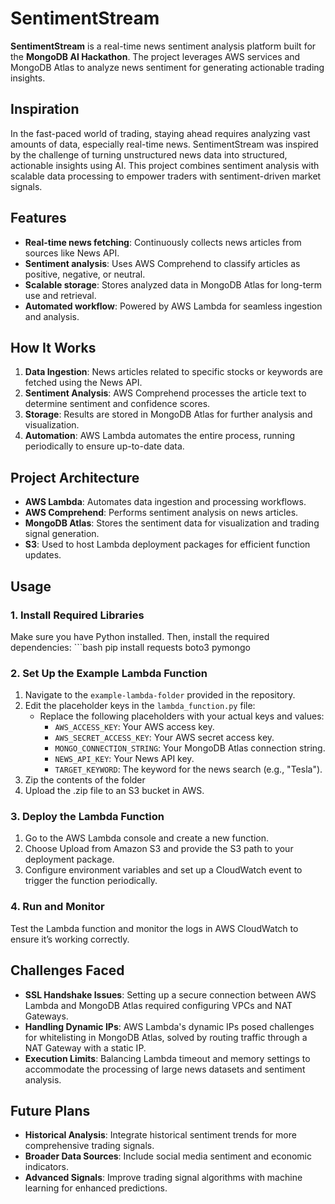 # SentimentStream

**SentimentStream** is a real-time news sentiment analysis platform built for the **MongoDB AI Hackathon**. The project leverages AWS services and MongoDB Atlas to analyze news sentiment for generating actionable trading insights.

## Inspiration

In the fast-paced world of trading, staying ahead requires analyzing vast amounts of data, especially real-time news. SentimentStream was inspired by the challenge of turning unstructured news data into structured, actionable insights using AI. This project combines sentiment analysis with scalable data processing to empower traders with sentiment-driven market signals.

## Features

- **Real-time news fetching**: Continuously collects news articles from sources like News API.
- **Sentiment analysis**: Uses AWS Comprehend to classify articles as positive, negative, or neutral.
- **Scalable storage**: Stores analyzed data in MongoDB Atlas for long-term use and retrieval.
- **Automated workflow**: Powered by AWS Lambda for seamless ingestion and analysis.

## How It Works

1. **Data Ingestion**: News articles related to specific stocks or keywords are fetched using the News API.
2. **Sentiment Analysis**: AWS Comprehend processes the article text to determine sentiment and confidence scores.
3. **Storage**: Results are stored in MongoDB Atlas for further analysis and visualization.
4. **Automation**: AWS Lambda automates the entire process, running periodically to ensure up-to-date data.

## Project Architecture

- **AWS Lambda**: Automates data ingestion and processing workflows.
- **AWS Comprehend**: Performs sentiment analysis on news articles.
- **MongoDB Atlas**: Stores the sentiment data for visualization and trading signal generation.
- **S3**: Used to host Lambda deployment packages for efficient function updates.

## Usage

### 1. Install Required Libraries
Make sure you have Python installed. Then, install the required dependencies:
    ```bash
    pip install requests boto3 pymongo

### 2. Set Up the Example Lambda Function

1. Navigate to the `example-lambda-folder` provided in the repository.
2. Edit the placeholder keys in the `lambda_function.py` file:
   - Replace the following placeholders with your actual keys and values:
     - `AWS_ACCESS_KEY`: Your AWS access key.
     - `AWS_SECRET_ACCESS_KEY`: Your AWS secret access key.
     - `MONGO_CONNECTION_STRING`: Your MongoDB Atlas connection string.
     - `NEWS_API_KEY`: Your News API key.
     - `TARGET_KEYWORD`: The keyword for the news search (e.g., "Tesla").
3. Zip the contents of the folder
4. Upload the .zip file to an S3 bucket in AWS.

### 3. Deploy the Lambda Function
1. Go to the AWS Lambda console and create a new function.
2. Choose Upload from Amazon S3 and provide the S3 path to your deployment package.
3. Configure environment variables and set up a CloudWatch event to trigger the function periodically.

### 4. Run and Monitor
Test the Lambda function and monitor the logs in AWS CloudWatch to ensure it’s working correctly.

## Challenges Faced

- **SSL Handshake Issues**: Setting up a secure connection between AWS Lambda and MongoDB Atlas required configuring VPCs and NAT Gateways.
- **Handling Dynamic IPs**: AWS Lambda's dynamic IPs posed challenges for whitelisting in MongoDB Atlas, solved by routing traffic through a NAT Gateway with a static IP.
- **Execution Limits**: Balancing Lambda timeout and memory settings to accommodate the processing of large news datasets and sentiment analysis.

## Future Plans

- **Historical Analysis**: Integrate historical sentiment trends for more comprehensive trading signals.
- **Broader Data Sources**: Include social media sentiment and economic indicators.
- **Advanced Signals**: Improve trading signal algorithms with machine learning for enhanced predictions.
